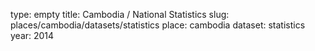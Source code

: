 type: empty
title: Cambodia / National Statistics
slug: places/cambodia/datasets/statistics
place: cambodia
dataset: statistics
year: 2014
